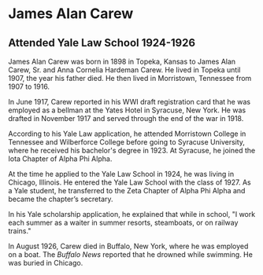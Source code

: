 # James Alan Carew
## Attended Yale Law School 1924-1926

James Alan Carew was born in 1898 in Topeka, Kansas to James Alan Carew, Sr. and Anna Cornelia Hardeman Carew. He lived in Topeka until 1907, the year his father died. He then lived in Morristown, Tennessee from 1907 to 1916. 

In June 1917, Carew reported in his WWI draft registration card that he was employed as a bellman at the Yates Hotel in Syracuse, New York. He was drafted in November 1917 and served through the end of the war in 1918.

According to his Yale Law application, he attended Morristown College in Tennessee and Wilberforce College before going to Syracuse University, where he received his bachelor's degree in 1923.  At Syracuse, he joined the Iota Chapter of Alpha Phi Alpha. 

At the time he applied to the Yale Law School in 1924, he was living in Chicago, Illinois. He entered the Yale Law School with the class of 1927. As a Yale student, he transferred to the Zeta Chapter of Alpha Phi Alpha and became the chapter’s secretary.

In his Yale scholarship application, he explained that while in school, "I work each summer as a waiter in summer resorts, steamboats, or on railway trains."

In August 1926, Carew died in Buffalo, New York, where he was employed on a boat. The *Buffalo News* reported that he drowned while swimming.  He was buried in Chicago. 
